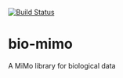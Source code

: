 [![Build Status](https://travis-ci.org/childsish/bio-mimo.svg?branch=master)](https://travis-ci.org/childsish/bio-mimo)

# bio-mimo
A MiMo library for biological data
